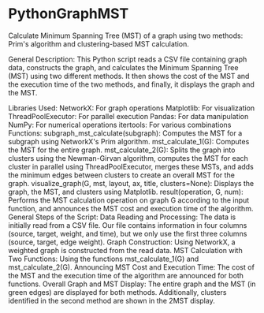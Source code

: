 # PythonGraphMST
Calculate Minimum Spanning Tree (MST) of a graph using two methods: Prim's algorithm and clustering-based MST calculation.

General Description:
This Python script reads a CSV file containing graph data, constructs the graph, and calculates the Minimum Spanning Tree (MST) using two different methods. It then shows the cost of the MST and the execution time of the two methods, and finally, it displays the graph and the MST.

Libraries Used:
NetworkX: For graph operations
Matplotlib: For visualization
ThreadPoolExecutor: For parallel execution
Pandas: For data manipulation
NumPy: For numerical operations
itertools: For various combinations
Functions:
subgraph_mst_calculate(subgraph): Computes the MST for a subgraph using NetworkX's Prim algorithm.
mst_calculate_1(G): Computes the MST for the entire graph.
mst_calculate_2(G): Splits the graph into clusters using the Newman-Girvan algorithm, computes the MST for each cluster in parallel using ThreadPoolExecutor, merges these MSTs, and adds the minimum edges between clusters to create an overall MST for the graph.
visualize_graph(G, mst, layout, ax, title, clusters=None): Displays the graph, the MST, and clusters using Matplotlib.
result(operation, G, num): Performs the MST calculation operation on graph G according to the input function, and announces the MST cost and execution time of the algorithm.
General Steps of the Script:
Data Reading and Processing: The data is initially read from a CSV file. Our file contains information in four columns (source, target, weight, and time), but we only use the first three columns (source, target, edge weight).
Graph Construction: Using NetworkX, a weighted graph is constructed from the read data.
MST Calculation with Two Functions: Using the functions mst_calculate_1(G) and mst_calculate_2(G).
Announcing MST Cost and Execution Time: The cost of the MST and the execution time of the algorithm are announced for both functions.
Overall Graph and MST Display: The entire graph and the MST (in green edges) are displayed for both methods. Additionally, clusters identified in the second method are shown in the 2MST display.
